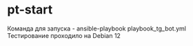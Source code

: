 # pt-start
Команда для запуска - ansible-playbook playbook_tg_bot.yml 
Тестирование проходило на Debian 12
